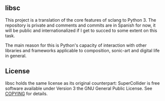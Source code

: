 libsc
-----

This project is a translation of the core features of sclang to Python 3. The repository is private and comments and commits are in Spanish for now, it will be public and internationalized if I get to succed to some extent on this task.

The main reason for this is Python's capacity of interaction with other libraries and frameworks applicable to composition, sonic-art and digital life in general.

License
-------

libsc holds the same license as its original counterpart: SuperCollider is free software available under Version 3 the GNU General Public License. See [COPYING](COPYING) for details.
